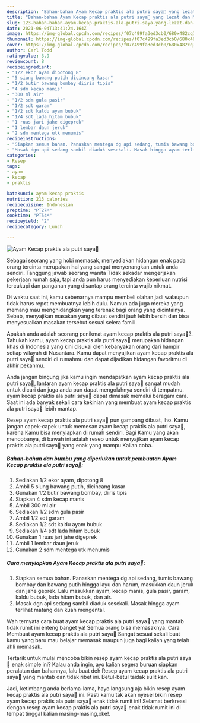 ```yaml
---
description: "Bahan-bahan Ayam Kecap praktis ala putri saya💜 yang lezat dan Mudah Dibuat"
title: "Bahan-bahan Ayam Kecap praktis ala putri saya💜 yang lezat dan Mudah Dibuat"
slug: 123-bahan-bahan-ayam-kecap-praktis-ala-putri-saya-yang-lezat-dan-mudah-dibuat
date: 2021-06-04T13:41:24.164Z
image: https://img-global.cpcdn.com/recipes/f07c499fa3ed3cb0/680x482cq70/ayam-kecap-praktis-ala-putri-saya💜-foto-resep-utama.jpg
thumbnail: https://img-global.cpcdn.com/recipes/f07c499fa3ed3cb0/680x482cq70/ayam-kecap-praktis-ala-putri-saya💜-foto-resep-utama.jpg
cover: https://img-global.cpcdn.com/recipes/f07c499fa3ed3cb0/680x482cq70/ayam-kecap-praktis-ala-putri-saya💜-foto-resep-utama.jpg
author: Carl Todd
ratingvalue: 3.9
reviewcount: 8
recipeingredient:
- "1/2 ekor ayam dipotong 8"
- "5 siung bawang putih dicincang kasar"
- "1/2 butir bawang bombay diiris tipis"
- "4 sdm kecap manis"
- "300 ml air"
- "1/2 sdm gula pasir"
- "1/2 sdt garam"
- "1/2 sdt kaldu ayam bubuk"
- "1/4 sdt lada hitam bubuk"
- "1 ruas jari jahe digeprek"
- "1 lembar daun jeruk"
- "2 sdm mentega utk menumis"
recipeinstructions:
- "Siapkan semua bahan. Panaskan mentega dg api sedang, tumis bawang bombay dan bawang putih hingga layu dan harum, masukkan daun jeruk dan jahe geprek. Lalu masukkan ayam, kecap manis, gula pasir, garam, kaldu bubuk, lada hitam bubuk, dan air."
- "Masak dgn api sedang sambil diaduk sesekali. Masak hingga ayam terlihat matang dan kuah mengental."
categories:
- Resep
tags:
- ayam
- kecap
- praktis

katakunci: ayam kecap praktis 
nutrition: 213 calories
recipecuisine: Indonesian
preptime: "PT27M"
cooktime: "PT54M"
recipeyield: "2"
recipecategory: Lunch

---
```



![Ayam Kecap praktis ala putri saya💜](https://img-global.cpcdn.com/recipes/f07c499fa3ed3cb0/680x482cq70/ayam-kecap-praktis-ala-putri-saya💜-foto-resep-utama.jpg)

Sebagai seorang yang hobi memasak, menyediakan hidangan enak pada orang tercinta merupakan hal yang sangat menyenangkan untuk anda sendiri. Tanggung jawab seorang  wanita Tidak sekadar mengerjakan pekerjaan rumah saja, tapi anda pun harus menyediakan keperluan nutrisi tercukupi dan panganan yang disantap orang tercinta wajib nikmat.

Di waktu  saat ini, kamu sebenarnya mampu membeli olahan jadi walaupun tidak harus repot membuatnya lebih dulu. Namun ada juga mereka yang memang mau menghidangkan yang terenak bagi orang yang dicintainya. Sebab, menyajikan masakan yang dibuat sendiri jauh lebih bersih dan bisa menyesuaikan masakan tersebut sesuai selera famili. 



Apakah anda adalah seorang penikmat ayam kecap praktis ala putri saya💜?. Tahukah kamu, ayam kecap praktis ala putri saya💜 merupakan hidangan khas di Indonesia yang kini disukai oleh kebanyakan orang dari hampir setiap wilayah di Nusantara. Kamu dapat menyajikan ayam kecap praktis ala putri saya💜 sendiri di rumahmu dan dapat dijadikan hidangan favoritmu di akhir pekanmu.

Anda jangan bingung jika kamu ingin mendapatkan ayam kecap praktis ala putri saya💜, lantaran ayam kecap praktis ala putri saya💜 sangat mudah untuk dicari dan juga anda pun dapat mengolahnya sendiri di tempatmu. ayam kecap praktis ala putri saya💜 dapat dimasak memalui beragam cara. Saat ini ada banyak sekali cara kekinian yang membuat ayam kecap praktis ala putri saya💜 lebih mantap.

Resep ayam kecap praktis ala putri saya💜 pun gampang dibuat, lho. Kamu jangan capek-capek untuk memesan ayam kecap praktis ala putri saya💜, karena Kamu bisa menyiapkan di rumah sendiri. Bagi Kamu yang akan mencobanya, di bawah ini adalah resep untuk menyajikan ayam kecap praktis ala putri saya💜 yang enak yang mampu Kalian coba.

<!--inarticleads1-->

##### Bahan-bahan dan bumbu yang diperlukan untuk pembuatan Ayam Kecap praktis ala putri saya💜:

1. Sediakan 1/2 ekor ayam, dipotong 8
1. Ambil 5 siung bawang putih, dicincang kasar
1. Gunakan 1/2 butir bawang bombay, diiris tipis
1. Siapkan 4 sdm kecap manis
1. Ambil 300 ml air
1. Sediakan 1/2 sdm gula pasir
1. Ambil 1/2 sdt garam
1. Sediakan 1/2 sdt kaldu ayam bubuk
1. Sediakan 1/4 sdt lada hitam bubuk
1. Gunakan 1 ruas jari jahe digeprek
1. Ambil 1 lembar daun jeruk
1. Gunakan 2 sdm mentega utk menumis




<!--inarticleads2-->

##### Cara menyiapkan Ayam Kecap praktis ala putri saya💜:

1. Siapkan semua bahan. Panaskan mentega dg api sedang, tumis bawang bombay dan bawang putih hingga layu dan harum, masukkan daun jeruk dan jahe geprek. Lalu masukkan ayam, kecap manis, gula pasir, garam, kaldu bubuk, lada hitam bubuk, dan air.
1. Masak dgn api sedang sambil diaduk sesekali. Masak hingga ayam terlihat matang dan kuah mengental.




Wah ternyata cara buat ayam kecap praktis ala putri saya💜 yang mantab tidak rumit ini enteng banget ya! Semua orang bisa memasaknya. Cara Membuat ayam kecap praktis ala putri saya💜 Sangat sesuai sekali buat kamu yang baru mau belajar memasak maupun juga bagi kalian yang telah ahli memasak.

Tertarik untuk mulai mencoba bikin resep ayam kecap praktis ala putri saya💜 enak simple ini? Kalau anda ingin, ayo kalian segera buruan siapkan peralatan dan bahannya, lalu buat deh Resep ayam kecap praktis ala putri saya💜 yang mantab dan tidak ribet ini. Betul-betul taidak sulit kan. 

Jadi, ketimbang anda berlama-lama, hayo langsung aja bikin resep ayam kecap praktis ala putri saya💜 ini. Pasti kamu tak akan nyesel bikin resep ayam kecap praktis ala putri saya💜 enak tidak rumit ini! Selamat berkreasi dengan resep ayam kecap praktis ala putri saya💜 enak tidak rumit ini di tempat tinggal kalian masing-masing,oke!.

